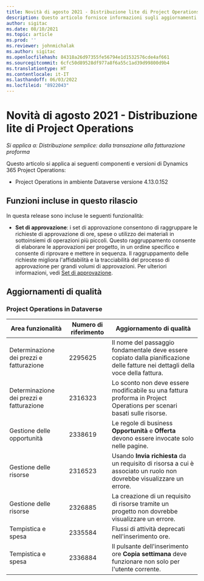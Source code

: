 ```yaml
---
title: Novità di agosto 2021 - Distribuzione lite di Project Operations
description: Questo articolo fornisce informazioni sugli aggiornamenti di qualità disponibili nella versione di agosto 2021 della distribuzione lite di Project Operations.
author: sigitac
ms.date: 08/10/2021
ms.topic: article
ms.prod: ''
ms.reviewer: johnmichalak
ms.author: sigitac
ms.openlocfilehash: 84318a26d97355fe56794e1d1532576cde4af661
ms.sourcegitcommit: 6cfc50d89528df977a8f6a55c1ad39d99800d9b4
ms.translationtype: HT
ms.contentlocale: it-IT
ms.lasthandoff: 06/03/2022
ms.locfileid: "8922043"
---
```

# <a name="whats-new-august-2021---project-operations-lite-deployment"></a>Novità di agosto 2021 - Distribuzione lite di Project Operations

_Si applica a: Distribuzione semplice: dalla transazione alla fatturazione proforma_

Questo articolo si applica ai seguenti componenti e versioni di Dynamics 365 Project Operations:

  - Project Operations in ambiente Dataverse versione 4.13.0.152

## <a name="features-included-in-this-release"></a>Funzioni incluse in questo rilascio

In questa release sono incluse le seguenti funzionalità:

- **Set di approvazione**: i set di approvazione consentono di raggruppare le richieste di approvazione di ore, spese o utilizzo dei materiali in sottoinsiemi di operazioni più piccoli. Questo raggruppamento consente di elaborare le approvazioni per progetto, in un ordine specifico e consente di riprovare e mettere in sequenza. Il raggruppamento delle richieste migliora l'affidabilità e la tracciabilità del processo di approvazione per grandi volumi di approvazioni. Per ulteriori informazioni, vedi [Set di approvazione](../../approvals/approval-sets.md).

## <a name="quality-updates"></a>Aggiornamenti di qualità

### <a name="project-operations-on-dataverse"></a>Project Operations in Dataverse

| **Area funzionalità** | **Numero di riferimento** | **Aggiornamento di qualità** |
| --- | --- | --- |
| Determinazione dei prezzi e fatturazione | 2295625 | Il nome del passaggio fondamentale deve essere copiato dalla pianificazione delle fatture nei dettagli della voce della fattura. |
| Determinazione dei prezzi e fatturazione | 2316323 | Lo sconto non deve essere modificabile su una fattura proforma in Project Operations per scenari basati sulle risorse. |
| Gestione delle opportunità | 2338619 | Le regole di business **Opportunità** e **Offerta** devono essere invocate solo nelle pagine. |
| Gestione delle risorse | 2316523 | Usando **Invia richiesta** da un requisito di risorsa a cui è associato un ruolo non dovrebbe visualizzare un errore. |
| Gestione delle risorse | 2326885 | La creazione di un requisito di risorse tramite un progetto non dovrebbe visualizzare un errore. |
| Tempistica e spesa | 2335584 | Flussi di attività deprecati nell'inserimento ore. |
| Tempistica e spesa | 2336884 | Il pulsante dell'inserimento ore **Copia settimana** deve funzionare non solo per l'utente corrente. |
